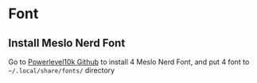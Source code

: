 # Font

## Install Meslo Nerd Font

Go to [Powerlevel10k Github](https://github.com/romkatv/powerlevel10k#meslo-nerd-font-patched-for-powerlevel10k) to install 4 Meslo Nerd Font, and put 4 font to `~/.local/share/fonts/` directory
